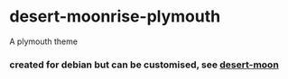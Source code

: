 # desert-moonrise-plymouth
A plymouth theme

### created for debian but can be customised, see [desert-moon](https://github.com/01micko/desert-moon)


